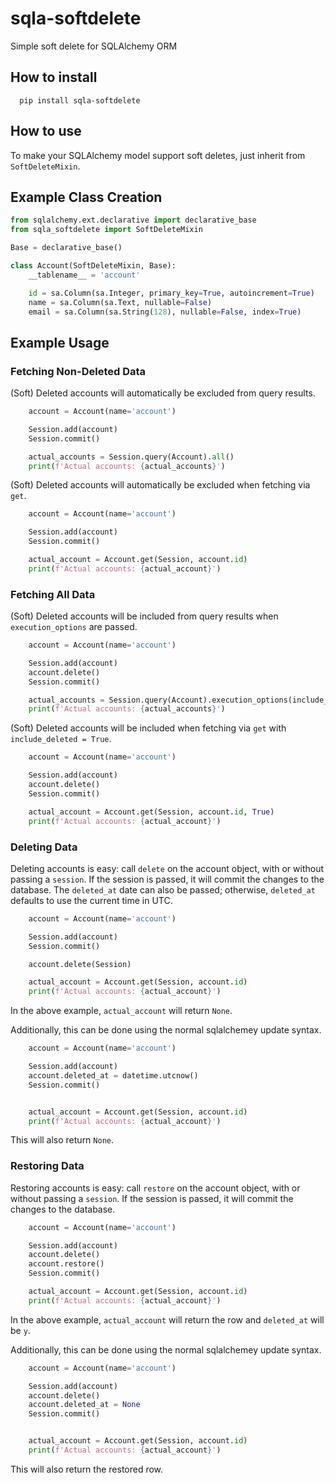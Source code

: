 # sqla-softdelete
Simple soft delete for SQLAlchemy ORM

How to install
------------  
```
  pip install sqla-softdelete
```

How to use
------------    
To make your SQLAlchemy model support soft deletes, just inherit from `SoftDeleteMixin`.

## Example Class Creation

```python
from sqlalchemy.ext.declarative import declarative_base
from sqla_softdelete import SoftDeleteMixin

Base = declarative_base()

class Account(SoftDeleteMixin, Base):
    __tablename__ = 'account'

    id = sa.Column(sa.Integer, primary_key=True, autoincrement=True)
    name = sa.Column(sa.Text, nullable=False)
    email = sa.Column(sa.String(128), nullable=False, index=True)

```

## Example Usage

### Fetching Non-Deleted Data

(Soft) Deleted accounts will automatically be excluded from query results.
```python
    account = Account(name='account')

    Session.add(account)
    Session.commit()

    actual_accounts = Session.query(Account).all()
    print(f'Actual accounts: {actual_accounts}')
```

(Soft) Deleted accounts will automatically be excluded when fetching via `get`.
```python
    account = Account(name='account')

    Session.add(account)
    Session.commit()

    actual_account = Account.get(Session, account.id)
    print(f'Actual accounts: {actual_account}')
```

### Fetching All Data

(Soft) Deleted accounts will be included from query results when `execution_options` are passed.
```python
    account = Account(name='account')

    Session.add(account)
    account.delete()
    Session.commit()

    actual_accounts = Session.query(Account).execution_options(include_deleted=True).all()
    print(f'Actual accounts: {actual_accounts}')
```

(Soft) Deleted accounts will be included when fetching via `get` with `include_deleted = True`.
```python
    account = Account(name='account')

    Session.add(account)
    account.delete()
    Session.commit()

    actual_account = Account.get(Session, account.id, True)
    print(f'Actual accounts: {actual_account}')
```

### Deleting Data
Deleting accounts is easy: call `delete` on the account object, with or without passing a `session`. If the session is passed, it will commit the changes to the database. The `deleted_at` date can also be passed; otherwise, `deleted_at` defaults to use the current time in UTC.
```python
    account = Account(name='account')

    Session.add(account)
    Session.commit()

    account.delete(Session)

    actual_account = Account.get(Session, account.id)
    print(f'Actual accounts: {actual_account}')
```
In the above example, `actual_account` will return `None`.

Additionally, this can be done using the normal sqlalchemey update syntax.
```python
    account = Account(name='account')

    Session.add(account)
    account.deleted_at = datetime.utcnow()
    Session.commit()


    actual_account = Account.get(Session, account.id)
    print(f'Actual accounts: {actual_account}')
```
This will also return `None`.

### Restoring Data
Restoring accounts is easy: call `restore` on the account object, with or without passing a `session`. If the session is passed, it will commit the changes to the database.
```python
    account = Account(name='account')

    Session.add(account)
    account.delete()
    account.restore()
    Session.commit()

    actual_account = Account.get(Session, account.id)
    print(f'Actual accounts: {actual_account}')
```
In the above example, `actual_account` will return the row and `deleted_at` will be `y`.

Additionally, this can be done using the normal sqlalchemey update syntax.
```python
    account = Account(name='account')

    Session.add(account)
    account.delete()
    account.deleted_at = None
    Session.commit()


    actual_account = Account.get(Session, account.id)
    print(f'Actual accounts: {actual_account}')
```
This will also return the restored row.
